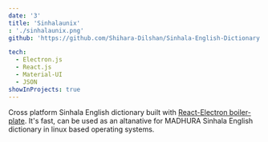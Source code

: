 ```yaml
---
date: '3'
title: 'Sinhalaunix'
: './sinhalaunix.png'
github: 'https://github.com/Shihara-Dilshan/Sinhala-English-Dictionary'

tech:
  - Electron.js
  - React.js
  - Material-UI
  - JSON
showInProjects: true
---
```


Cross platform Sinhala English dictionary built with [React-Electron boiler-plate](https://github.com/electron-react-boilerplate/electron-react-boilerplate). It's fast, can be used as an altanative for MADHURA Sinhala English dictionary in linux based operating systems.
